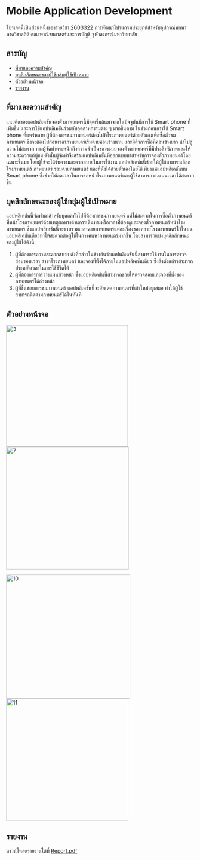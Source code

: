 # Mobile Application Development

โปรเจคนี้เป็นส่วนหนึ่งของรายวิชา 2603322 การพัฒนาโปรแกรมประยุกต์สำหรับอุปกรณ์พกพา ภาควิชาสถิติ คณะพาณิชยศาสตร์และการบัญชี จุฬาลงกรณ์มหาวิทยาลัย

## สารบัญ

- [ที่มาและความสำคัญ](#ที่มาและความสำคัญ)
- [บุคลิกลักษณะของผู้ใช้กลุ่มผู้ใช้เป้าหมาย](#บุคลิกลักษณะของผู้ใช้กลุ่มผู้ใช้เป้าหมาย)
- [ตัวอย่างหน้าจอ](#ตัวอย่างหน้าจอ)
- [รายงาน](#รายงาน)

## ที่มาและความสำคัญ

แนวคิดของแอปพลิเคชันจองตั๋วภาพยนตร์นี้มีจุดเริ่มต้นมาจากในปัจจุบันมีการใช้ Smart phone ที่เพิ่มขึ้น และการใช้แอปพลิเคชันร่วมกับอุตสาหกรรมต่าง ๆ มากขึ้นตาม ในช่วงก่อนการใช้ Smart phone ที่แพร่หลาย ผู้ที่ต้องการชมภาพยนตร์ต้องไปที่โรงภาพยนตร์ด้วยตัวเองเพื่อซื้อตั๋วชมภาพยนตร์ ซึ่งจะต้องไปก่อนเวลาภาพยนตร์เริ่มฉายค่อนข้างนาน และมีคิวการซื้อที่ค่อนข้างยาว นำไปสู่ความไม่สะดวก ทางผู้จัดทำตระหนักถึงความจำเป็นของระบบจองตั๋วภาพยนตร์ที่มีประสิทธิภาพและให้ความสะดวกแก่ผู้ชม ดังนั้นผู้จัดทำจึงสร้างแอปพลิเคชันที่ออกแบบมาสำหรับการจองตั๋วภาพยนตร์โดยเฉพาะขึ้นมา โดยผู้ใช้จะได้รับความสะดวกสบายในการใช้งาน แอปพลิเคชันนี้ช่วยให้ผู้ใช้สามารถเลือกโรงภาพยนตร์ ภาพยนตร์ รอบฉายภาพยนตร์ และที่นั่งได้ด้วยตัวเองโดยใช้เพียงแค่แอปพลิเคชันบน Smart phone ซึ่งช่วยให้ลดเวลาในการรอหน้าโรงภาพยนตร์และผู้ใช้สามารถวางแผนเวลาได้สะดวกขึ้น

## บุคลิกลักษณะของผู้ใช้กลุ่มผู้ใช้เป้าหมาย

แอปพลิเคชันนี้จัดทำมาสำหรับบุคคลทั่วไปที่ต้องการชมภาพยนตร์ แต่ไม่สะดวกในการซื้อตั๋วภาพยนตร์ที่หน้าโรงภาพยนตร์ด้วยเหตุผลทางด้านการเดินทางหรือเวลาที่ต้องดูและจองตั๋วภาพยนตร์หน้าโรงภาพยนตร์ ซึ่งแอปพลิเคชันนี้จะรวบรวมเวลาฉายภาพยนตร์แต่ละเรื่องของหลายโรงภาพยนตร์ไว้ในบนแอปพลิเคชันเดียวทำให้สะดวกต่อผู้ใช้ในการค้นหาภาพยนตร์มากขึ้น โดยสามารถแบ่งบุคลิกลักษณะของผู้ใช้ได้ดังนี้

 1. ผู้ที่ต้องการความสะดวกสบาย ดังที่กล่าวในข้างต้นว่าแอปพลิเคชันนี้สามารถใช้งานในการตรวจสอบรอบเวลา สาขาโรงภาพยนตร์ และจองที่นั่งได้ภายในแอปพลิเคชันเดียว ซึ่งสิ่งดังกล่าวสามารถประหยัดเวลาในการใช้ชีวิตได้
 2. ผู้ที่ต้องการการวางแผนล่วงหน้า ซึ่งแอปพลิเคชันนี้สามารถช่วยให้ตรวจสอบและจองที่นั่งของภาพยนตร์ได้ล่วงหน้า
 3. ผู้ที่ชื่นชอบการชมภาพยนตร์ แอปพลิเคชันนี้จะอัพเดตภาพยนตร์ที่เข้าใหม่อยู่เสมอ ทำให้ผู้ใช้สามารถติดตามภาพยนตร์ได้ในทันที

## ตัวอย่างหน้าจอ

<p>
<img width="326" alt="3" src="https://github.com/patinya2001/2603322-Mobile-Application-Development/assets/149204731/7ad4f757-6d5e-4f87-b2b8-cafa21fe1b8d">
<img width="328" alt="7" src="https://github.com/patinya2001/2603322-Mobile-Application-Development/assets/149204731/3ae8ce76-be87-4b55-a7be-6b37bb88b87e">
</p>

<p>
<img width="332" alt="10" src="https://github.com/patinya2001/2603322-Mobile-Application-Development/assets/149204731/bb7c2ec9-ef28-4b90-9efd-0748d27045bb">
<img width="327" alt="11" src="https://github.com/patinya2001/2603322-Mobile-Application-Development/assets/149204731/96b35593-583e-4c48-bdd4-863948a442d9">
</p>

## รายงาน

ดาวน์โหลดรายงานได้ที่ [Report.pdf](Report.pdf)
